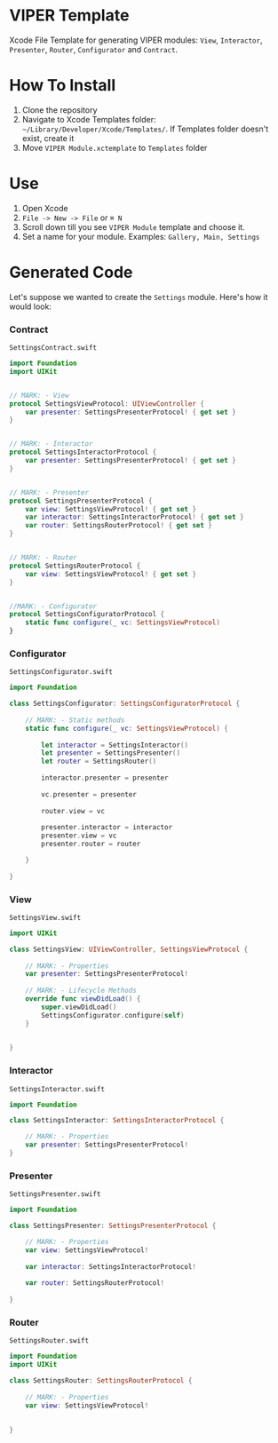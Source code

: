 # VIPER Template
Xcode File Template for generating VIPER modules: ```View```, ```Interactor```, ```Presenter```, ```Router```, ```Configurator``` and ```Contract```.

# How To Install
1. Clone the repository
2. Navigate to Xcode Templates folder: ```~/Library/Developer/Xcode/Templates/```. If Templates folder doesn't exist, create it
3. Move ```VIPER Module.xctemplate``` to ```Templates``` folder

# Use
1. Open Xcode
2. ```File -> New -> File``` or ```⌘ N```
3. Scroll down till you see ```VIPER Module``` template and choose it.
4. Set a name for your module. Examples: ```Gallery, Main, Settings```

# Generated Code

Let's suppose we wanted to create the ```Settings``` module. Here's how it would look:

### Contract
```SettingsContract.swift```
```swift
import Foundation
import UIKit


// MARK: - View
protocol SettingsViewProtocol: UIViewController {
    var presenter: SettingsPresenterProtocol! { get set }
}


// MARK: - Interactor
protocol SettingsInteractorProtocol {
    var presenter: SettingsPresenterProtocol! { get set }
}


// MARK: - Presenter
protocol SettingsPresenterProtocol {
    var view: SettingsViewProtocol! { get set }
    var interactor: SettingsInteractorProtocol! { get set }
    var router: SettingsRouterProtocol! { get set }
}


// MARK: - Router
protocol SettingsRouterProtocol {
    var view: SettingsViewProtocol! { get set }
}


//MARK: - Configurator
protocol SettingsConfiguratorProtocol {
    static func configure(_ vc: SettingsViewProtocol)
}
```

### Configurator
```SettingsConfigurator.swift```
```swift
import Foundation

class SettingsConfigurator: SettingsConfiguratorProtocol {
    
    // MARK: - Static methods
    static func configure(_ vc: SettingsViewProtocol) {
        
        let interactor = SettingsInteractor()
        let presenter = SettingsPresenter()
        let router = SettingsRouter()
        
        interactor.presenter = presenter
        
        vc.presenter = presenter
        
        router.view = vc
        
        presenter.interactor = interactor
        presenter.view = vc
        presenter.router = router

    }
    
}
```

### View
```SettingsView.swift```
```swift
import UIKit

class SettingsView: UIViewController, SettingsViewProtocol {
    
    // MARK: - Properties
    var presenter: SettingsPresenterProtocol!
    
    // MARK: - Lifecycle Methods
    override func viewDidLoad() {
        super.viewDidLoad()
        SettingsConfigurator.configure(self)
    }

    
}
```

### Interactor
```SettingsInteractor.swift```
```swift
import Foundation

class SettingsInteractor: SettingsInteractorProtocol {

    // MARK: - Properties
    var presenter: SettingsPresenterProtocol!
}
```

### Presenter
```SettingsPresenter.swift```

```swift
import Foundation

class SettingsPresenter: SettingsPresenterProtocol {

    // MARK: - Properties
    var view: SettingsViewProtocol!
    
    var interactor: SettingsInteractorProtocol!
    
    var router: SettingsRouterProtocol!
    
}
```

### Router
```SettingsRouter.swift```
```swift
import Foundation
import UIKit

class SettingsRouter: SettingsRouterProtocol {
    
    // MARK: - Properties
    var view: SettingsViewProtocol!
    
    
}
```
